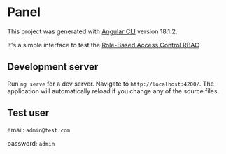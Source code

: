 # Panel

This project was generated with [Angular CLI](https://github.com/angular/angular-cli) version 18.1.2.

It's a simple interface to test the [Role-Based Access Control RBAC](https://github.com/tamer-inawy/rbac)

## Development server

Run `ng serve` for a dev server. Navigate to `http://localhost:4200/`. The application will automatically reload if you change any of the source files.

## Test user
email: `admin@test.com`

password: `admin`
